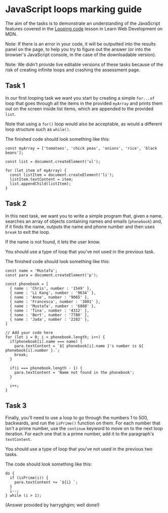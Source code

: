 # JavaScript loops marking guide

The aim of the tasks is to demonstrate an understanding of the JavaScript features covered in the [Looping code](https://developer.mozilla.org/en-US/docs/Learn/JavaScript/Building_blocks/Looping_code) lesson in Learn Web Development on MDN.

Note: If there is an error in your code, it will be outputted into the results panel on the page, to help you try to figure out the answer (or into the browser's JavaScript console, in the case of the downloadable version).

Note: We didn't provide live editable versions of these tasks because of the risk of creating infinite loops and crashing the assessment page.

## Task 1

In our first looping task we want you start by creating a simple `for...of` loop that goes through all the items in the provided `myArray` and prints them out on the screen inside list items, which are appended to the provided `list`.

Note that using a `for()` loop would also be acceptable, as would a different loop structure such as `while()`.

The finished code should look something like this:

```
const myArray = ['tomatoes', 'chick peas', 'onions', 'rice', 'black beans'];

const list = document.createElement('ul');

for (let item of myArray) {
  const listItem = document.createElement('li');
  listItem.textContent = item;
  list.appendChild(listItem);
}
```

## Task 2

In this next task, we want you to write a simple program that, given a name, searches an array of objects containing names and emails (`phonebook`) and, if it finds the name, outputs the name and phone number and then uses `break` to exit the loop.

If the name is not found, it lets the user know.

You should use a type of loop that you've not used in the previous task.

The finished code should look something like this:

```
const name = 'Mustafa';
const para = document.createElement('p');

const phonebook = [
  { name : 'Chris', number : '1549' },
  { name : 'Li Kang', number : '9634' },
  { name : 'Anne', number : '9065' },
  { name : 'Francesca', number : '3001' },
  { name : 'Mustafa', number : '6888' },
  { name : 'Tina', number : '4312' },
  { name : 'Bert', number : '7780' },
  { name : 'Jada', number : '2282' },
]

// Add your code here
for (let i = 0; i < phonebook.length; i++) {
  if(phonebook[i].name === name) {
    para.textContent = `${ phonebook[i].name }'s number is ${ phonebook[i].number }.`;
    break;
  }

  if(i === phonebook.length - 1) {
    para.textContent = 'Name not found in the phonebook';
  }

  i++;
}
```

## Task 3

Finally, you'll need to use a loop to go through the numbers 1 to 500, backwards, and run the `isPrime()` function on them. For each number that isn't a prime number, use the `continue` keyword to move on to the next loop iteration. For each one that is a prime number, add it to the paragraph's `textContent`.

You should use a type of loop that you've not used in the previous two tasks.

The code should look something like this:

```
do {
  if (isPrime(i)) {
    para.textContent += `${i} `;
  }
  i--;
} while (i > 1);
```

(Answer provided by harryghgim; well done!)
